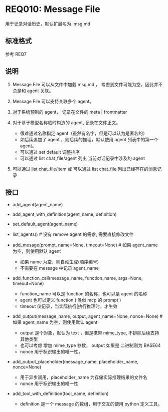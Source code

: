 # REQ010: Message File 

用于记录对话历史，默认扩展名为 .msg.md

## 标准格式

参考 REQ7

## 说明

1. Message File 可以从文件中加载 msg.md ， 考虑到文件可能为空，因此并不总是和 agent 关联。

2. Message File 可以支持关联多个 agent。 

3. 对于系统预制的 agent， 记录在文件的 meta | frontmatter

4. 对于基于模型名称临时构造的 agent, 记录在文件正文。

    - 很难通过名称指定 agent（虽然有名字，但是可以认为是匿名的） 
    - 如后续追加了 agent ，则后续的推理，默认使用 agent 列表中的第一个 agent。 
    - 可以通过 set default 调整排序
    - 可以通过 list chat_file/agent 列出 当前对话记录中涉及的 agent

4. 可以通过 list chat_file/item 或 可以通过 list chat_file 列出已经存在的消息记录

## 接口


- add_agent(agent_name)
- add_agent_with_definition(agent_name, definition)
- set_default_agent(agent_name)
- list_agents()  # 没有 remove agent 的需求, 需要直接修改文件
- add_mesage(prompt, name=None, timeout=None)  # 如果 agent_name 为空，则使用默认 agent
    - 如果 name 为空，则自动生成(顺序编号)
    - 不需要在 message 中记录 agent_name
- add_function_call(message_name, function_name, args=None, timeout=None)
    - function_name 可以是 function 的名称，也可以是 agent 的名称
    - agent 也可以定义 function ( 类似 mcp 的 prompt )
    - timeout 仅记录，当实际执行|执行推理时，才生效
- add_output(message_name, output, agent_name=None, nonce=None)  # 如果 agent_name 为空，则使用默认 agent
    - output 是个对象，默认为 text ，但是携带 mime_type, 不排除后续支持其他类型
    - 也可以考虑 增加 mime_type 参数， output 如果是 二进制则为 BASE64
    - nonce 用于标识输出的唯一性，
- add_output_placeholder(message_name, placeholder_name, nonce=None)
    - 用于异步调用，placeholder_name 为存储实际推理结果的文件名
    - nonce 用于标识输出的唯一性

- add_tool_with_definition(tool_name, definition)
    - definition 是一个 message 的数组，用于交互的使用 python 定义工具。

    

